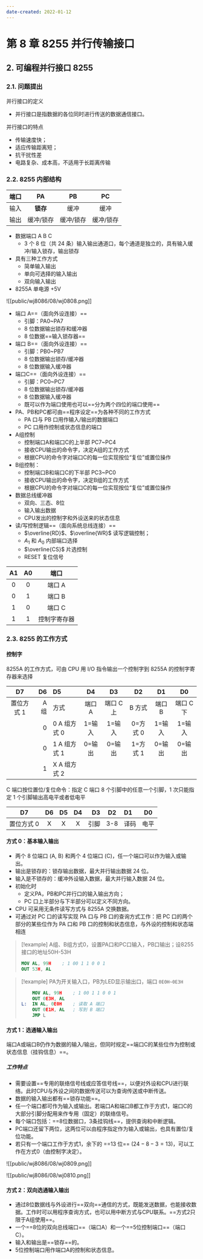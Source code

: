 ```yaml
---
date-created: 2022-01-12
---
```



# 第 8 章 8255 并行传输接口

## 2. 可编程并行接口 8255

### 2.1. 问题提出

并行接口的定义

- 并行接口是指数据的各位同时进行传送的数据通信接口。

并行接口的特点

- 传输速度快；
- 适应传输距离短；
- 抗干扰性差
- 电路复杂、成本高，不适用于长距离传输

### 2.2. 8255 内部结构

    
| 端口 |    PA     |    PB     |    PC     |
|:----:|:---------:|:---------:|:---------:|
| 输入 |   **锁存**    |   缓冲    |   缓冲    |
| 输出 | 缓冲/锁存 | 缓冲/锁存 | 缓冲/锁存 |

- 数据端口 A B C
    - 3 个 8 位（共 24 条）输入输出通道口，每个通道是独立的，具有输入缓冲/输入锁存，输出锁存
- 具有三种工作方式
    - 简单输入输出
    - 单向可选择的输入输出
    - 双向输入输出
- 8255A 单电源 +5V

![[public/wj8086/08/wj0808.png]]

- 端口 A==（面向外设连接）==
    - 引脚：PA0~PA7
    - 8 位数据输出锁存和缓冲器
    - 8 位数据==输入锁存器==
- 端口 B==（面向外设连接）==
    - 引脚：PB0~PB7
    - 8 位数据输出锁存/缓冲器
    - 8 位数据输入缓冲器
- 端口C==（面向外设连接）==
    - 引脚：PC0~PC7
    - 8 位数据输出锁存/缓冲器
    - 8 位数据输入缓冲器
    - 既可以作为端口使用也可以==分为两个四位的端口使用==
- PA、PB和PC都可由==程序设定==为各种不同的工作方式
    - PA 口与 PB 口用作输入/输出的数据端口
    - PC 口用作控制或状态信息的端口
- A组控制
    - 控制端口A和端口C的上半部 PC7~PC4
    - 接收CPU输出的命令字，决定A组的工作方式
    - 根据CPU的命令字对端口C的每一位实现按位“复位”或置位操作
- B组控制：
    - 控制端口B和端口C的下半部 PC3~PC0
    - 接收CPU输出的命令字，决定B组的工作方式
    - 根据CPU的命令字对端口C的每一位实现按位“复位”或置位操作
- 数据总线缓冲器
    - 双向、三态、8位
    - 输入输出数据
    - CPU发出的控制字和外设送来的状态信息
- 读/写控制逻辑==（面向系统总线连接）==
    - $\overline{RD}$、$\overline{WR}$ 读写逻辑控制；
    - $A_1$ 和 $A_0$ 内部端口选择
    - $\overline{CS}$ 片选控制
    - RESET 复位信号

| A1  | A0  |     端口     |
|:---:|:---:|:------------:|
|  0  |  0  |    端口 A    |
|  0  |  1  |    端口 B    |
|  1  |  0  |    端口 C    |
|  1  |  1  | 控制字寄存器 |

### 2.3. 8255 的工作方式

#### 控制字

8255A 的工作方式，可由 CPU 用 I/O 指令输出一个控制字到 8255A 的控制字寄存器来选择

|    D7    |   D6 | D5           |   D4   |    D3     |    D2    |   D1   |    D0     |
|:--------:| ----:|:------------ |:------:|:---------:|:--------:|:------:|:---------:|
| 置位方式 1 | A 组 | 方式         | 端口 A | 端口 C 上 |  B 方式  | 端口 B | 端口 C 下 |
|          |    0 | 0 A 组方式 0 | 1=输入 |  1=输入   | 0=方式 0 | 1=输入 |  1=输入   |
|          |    0 | 1 A 组方式 1 | 0=输出 |  0=输出   | 1=方式 1 | 0=输出 |  0=输出   |
|          |    1 | X A 组方式 2 |        |           |          |        |           |

C 端口按位置位/复位命令：指定 C 端口 8 个引脚中的任意一个引脚，1 次只能指定 1 个引脚输出高电平或者低电平

|     D7     | D6  | D5  | D4  |   D3 | D2  | D1   |  D0  |
|:----------:|:---:|:---:|:---:| ----:|:---:|:---- |:----:|
| 置位方式 0 |  X  |  X  |  X  | 引脚 | 3-8 | 译码 | 电平 |

#### 方式 0：基本输入输出

- 两个 8 位端口 (A, B) 和两个 4 位端口 (C)，任一个端口可以作为输入或输出。
- 输出是锁存的：锁存输出数据，最大并行输出数据 24 位。
- 输入是不锁存的：缓冲外设输入数据，最大并行输入数据 24 位。
- 初始化时
    - 定义PA，PB和PC并行口的输入输出方向；
    - PC 口上半部分与下半部分可以定义不同方向。
- CPU 可采用无条件读写方式与 8255A 交换数据。
- 可通过对 PC 口的读写实现 PA 口与 PB 口的查询方式工作：把 PC 口的两个部分的某些位作为 PA 口和 PB 口的控制和状态信息，与外设的控制和状态端相连

> [!example]
> A组、B组方式0，设置PA口和PC口输入，PB口输出；设8255接口的地址50H-53H
> 
> ~~~nasm
> MOV AL, 99H    ; 1 00 1 1 0 0 1
> OUT 53H, AL
> ~~~

> [!example]
> PA为开关输入口，PB为LED显示输出口，端口 `0E0H~0E3H`
> 
> ~~~nasm
>     MOV AL, 99H    ; 1 00 1 1 0 0 1
>     OUT 0E3H, AL
> L:  IN AL, 0E0H    ; 读取 A 端口
>     OUT 0E1H, AL   ; 写到 B 端口
>     JMP L
> ~~~

#### 方式 1：选通输入输出

端口A或端口B仍作为数据的输入/输出，但同时规定==端口C的某些位作为控制或状态信息（挂钩信息）==。

##### 工作特点

- 需要设置==专用的联络信号线或应答信号线==，以便对外设和CPU进行联络。此时CPU与外设之间的数据传送可以为查询传送或中断传送。
- 数据的输入输出都有==锁存功能==。
- 任一个端口都可作为输入或输出。若端口A和端口B都工作于方式1，端口C的大部分引脚分配用来作专用（固定）的联络信号。
- 每个端口包括：==8位数据口，3条挂钩线==，提供查询和中断逻辑。
- PC端口还留下两位，这两位可以由程序指定作为输入或输出，也具有置位/复位功能。
- 若只有一个端口工作于方式1，余下的 ==13 位== ($24-8-3=13$)，可以工作在方式0（由控制字决定）。

![[public/wj8086/08/wj0809.png]]

![[public/wj8086/08/wj0810.png]]

#### 方式 2：双向选通输入输出

- 通过8位数据线与外设进行==双向==通信的方式，既能发送数据，也能接收数据。工作时可以用程序查询方式，也可以用中断方式与CPU联系。==方式2只限于A组使用==。
- 一个==8位的双向总线端口==（端口A）和一个==5位控制端口==（端口C）。
- 输入和输出是==锁存==的。
- 5位控制端口用作端口A的控制和状态信息。

